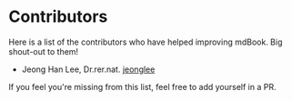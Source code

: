 # Contributors

Here is a list of the contributors who have helped improving mdBook. Big
shout-out to them!

- Jeong Han Lee, Dr.rer.nat. [jeonglee](https://git.als.lbl.gov/jeonglee)

If you feel you're missing from this list, feel free to add yourself in a PR.
